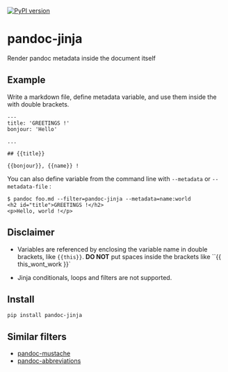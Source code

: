 [![PyPI version](https://badge.fury.io/py/pandoc-jinja.svg)](https://pypi.org/project/pandoc-jinja/)

# pandoc-jinja

Render pandoc metadata inside the document itself

## Example

Write a markdown file, define metadata variable,
and use them inside the with double brackets.

```mardown
---
title: 'GREETINGS !'
bonjour: 'Hello'

...

## {{title}}

{{bonjour}}, {{name}} !
```

You can also define variable from the command line
with `--metadata` or `--metadata-file` :

```
$ pandoc foo.md --filter=pandoc-jinja --metadata=name:world
<h2 id="title">GREETINGS !</h2>
<p>Hello, world !</p>
```

## Disclaimer

* Variables are referenced by enclosing the variable name in double brackets,
  like `{{this}}`. **DO NOT** put spaces inside the brackets like
  ``{{ this_wont_work }}`

* Jinja conditionals, loops and filters are not supported.

## Install

```
pip install pandoc-jinja
```

## Similar filters

* [pandoc-mustache](https://github.com/michaelstepner/pandoc-mustache)
* [pandoc-abbreviations](https://github.com/scokobro/pandoc-abbreviations)
